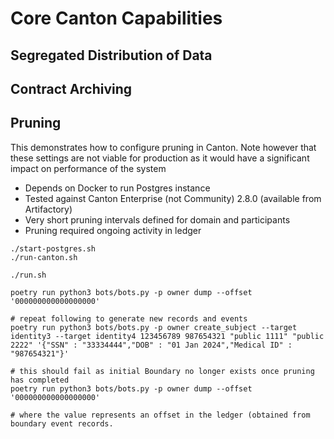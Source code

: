 # Core Canton Capabilities

## Segregated Distribution of Data

## Contract Archiving

## Pruning

This demonstrates how to configure pruning in Canton. Note however that these settings are not viable for production as it would
have a significant impact on performance of the system

- Depends on Docker to run Postgres instance
- Tested against Canton Enterprise (not Community) 2.8.0 (available from Artifactory)
- Very short pruning intervals defined for domain and participants
- Pruning required ongoing activity in ledger

```angular2html
./start-postgres.sh
./run-canton.sh

./run.sh

poetry run python3 bots/bots.py -p owner dump --offset '000000000000000000'

# repeat following to generate new records and events
poetry run python3 bots/bots.py -p owner create_subject --target identity3 --target identity4 123456789 987654321 "public 1111" "public 2222" '{"SSN" : "33334444","DOB" : "01 Jan 2024","Medical ID" : "987654321"}'

# this should fail as initial Boundary no longer exists once pruning has completed
poetry run python3 bots/bots.py -p owner dump --offset '000000000000000000'

# where the value represents an offset in the ledger (obtained from boundary event records.

```
